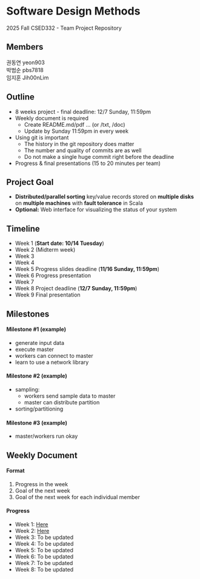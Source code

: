 # Software Design Methods
2025 Fall CSED332 - Team Project Repository

## Members
권동연 yeon903  
박범순 pbs7818  
임지훈 Jih00nLim

## Outline
- 8 weeks project - final deadline: 12/7 Sunday, 11:59pm
- Weekly document is required
  - Create README.md/pdf ... (or /txt, /doc)
  - Update by Sunday 11:59pm in every week
- Using git is important
  - The history in the git repository does matter
  - The number and quality of commits are as well
  - Do not make a single huge commit right before the deadline
- Progress & final presentations (15 to 20 minutes per team)

## Project Goal
- **Distributed/parallel sorting** key/value records stored on **multiple disks** on **multiple machines** with **fault tolerance** in Scala
- **Optional:** Web interface for visualizing the status of your system

## Timeline
- Week 1 (**Start date: 10/14 Tuesday**)
- Week 2 (Midterm week)
- Week 3
- Week 4
- Week 5 Progress slides deadline (**11/16 Sunday, 11:59pm**)
- Week 6 Progress presentation
- Week 7
- Week 8 Project deadline (**12/7 Sunday, 11:59pm**)
- Week 9 Final presentation

## Milestones
#### Milestone #1 (example)
- generate input data
- execute master
- workers can connect to master
- learn to use a network library
#### Milestone #2 (example)
- sampling:
    - workers send sample data to master
    - master can distribute partition
- sorting/partitioning
#### Milestone #3 (example)
- master/workers run okay


## Weekly Document
#### Format
1. Progress in the week
2. Goal of the next week
3. Goal of the next week for each individual member
  
#### Progress
* Week 1: [Here](./meet_log/week1/week1_document.md)
* Week 2: [Here](./meet_log/week2/week2_document.md)
* Week 3: To be updated
* Week 4: To be updated
* Week 5: To be updated
* Week 6: To be updated
* Week 7: To be updated
* Week 8: To be updated
